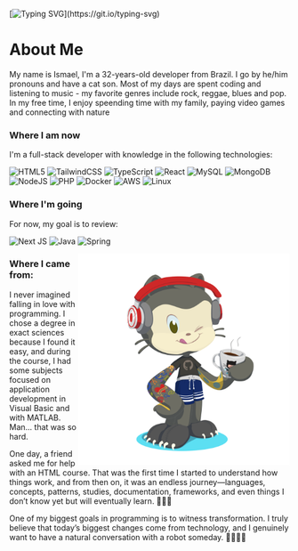 
[![Typing SVG](https://readme-typing-svg.demolab.com?font=Fira+Code&size=28&pause=1000&repeat=false&width=435&lines=Hi+there%2C+welcome!!!)](https://git.io/typing-svg)

# About Me

My name is Ismael, I'm a 32-years-old developer from Brazil. I go by he/him pronouns and have a cat son.
Most of my days are spent coding and listening to music - my favorite genres include rock, reggae, blues and pop.
In my free time, I enjoy speending time with my family, paying video games and connecting with nature


### Where I am now

I'm a full-stack developer with knowledge in the following technologies:

![HTML5](https://img.shields.io/badge/html5-%23E34F26.svg?style=for-the-badge&logo=html5&logoColor=white)
![TailwindCSS](https://img.shields.io/badge/tailwindcss-%2338B2AC.svg?style=for-the-badge&logo=tailwind-css&logoColor=white)
![TypeScript](https://img.shields.io/badge/typescript-%23007ACC.svg?style=for-the-badge&logo=typescript&logoColor=white)
![React](https://img.shields.io/badge/react-%2320232a.svg?style=for-the-badge&logo=react&logoColor=%2361DAFB)
![MySQL](https://img.shields.io/badge/mysql-%2300f.svg?style=for-the-badge&logo=mysql&logoColor=white)
![MongoDB](https://img.shields.io/badge/MongoDB-%234ea94b.svg?style=for-the-badge&logo=mongodb&logoColor=white)
![NodeJS](https://img.shields.io/badge/node.js-6DA55F?style=for-the-badge&logo=node.js&logoColor=white)
![PHP](https://img.shields.io/badge/php-%23777BB4.svg?style=for-the-badge&logo=php&logoColor=white)
![Docker](https://img.shields.io/badge/docker-%230db7ed.svg?style=for-the-badge&logo=docker&logoColor=white)
![AWS](https://img.shields.io/badge/AWS-%23FF9900.svg?style=for-the-badge&logo=amazon-aws&logoColor=white)
![Linux](https://img.shields.io/badge/Linux-FCC624?style=for-the-badge&logo=linux&logoColor=black)

### Where I'm going

<!-- In this amazing world, maybe endless, called technologie, have much, really much interesting information. -->
For now, my goal is to review:  

![Next JS](https://img.shields.io/badge/Next-black?style=for-the-badge&logo=next.js&logoColor=white)
![Java](https://img.shields.io/badge/java-%23ED8B00.svg?style=for-the-badge&logo=openjdk&logoColor=white)
![Spring](https://img.shields.io/badge/spring-%236DB33F.svg?style=for-the-badge&logo=spring&logoColor=white)


<img src="https://github.com/ismaelBZ/ismaelBZ/blob/main/octocat-1696444939658.png" width="380px" align="right"/>

### Where I came from:

I never imagined falling in love with programming. I chose a degree in exact sciences because I found it easy, and during the course, I had some subjects focused on application development in Visual Basic and with MATLAB. Man... that was so hard.
  
One day, a friend asked me for help with an HTML course. That was the first time I started to understand how things work, and from then on, it was an endless journey—languages, concepts, patterns, studies, documentation, frameworks, and even things I don’t know yet but will eventually learn. 🤣🤣🤣
  
One of my biggest goals in programming is to witness transformation. I truly believe that today’s biggest changes come from technology, and I genuinely want to have a natural conversation with a robot someday. 🤖😅😅😅
